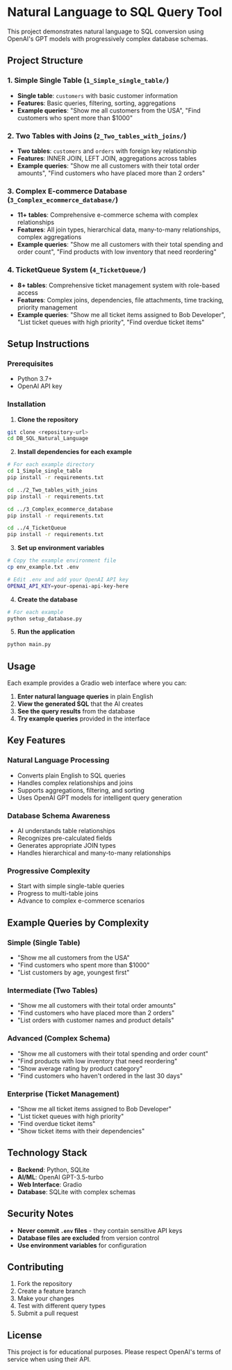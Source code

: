 # Natural Language to SQL Query Tool

This project demonstrates natural language to SQL conversion using OpenAI's GPT models with progressively complex database schemas.

## Project Structure

### 1. Simple Single Table (`1_Simple_single_table/`)
- **Single table**: `customers` with basic customer information
- **Features**: Basic queries, filtering, sorting, aggregations
- **Example queries**: "Show me all customers from the USA", "Find customers who spent more than $1000"

### 2. Two Tables with Joins (`2_Two_tables_with_joins/`)
- **Two tables**: `customers` and `orders` with foreign key relationship
- **Features**: INNER JOIN, LEFT JOIN, aggregations across tables
- **Example queries**: "Show me all customers with their total order amounts", "Find customers who have placed more than 2 orders"

### 3. Complex E-commerce Database (`3_Complex_ecommerce_database/`)
- **11+ tables**: Comprehensive e-commerce schema with complex relationships
- **Features**: All join types, hierarchical data, many-to-many relationships, complex aggregations
- **Example queries**: "Show me all customers with their total spending and order count", "Find products with low inventory that need reordering"

### 4. TicketQueue System (`4_TicketQueue/`)
- **8+ tables**: Comprehensive ticket management system with role-based access
- **Features**: Complex joins, dependencies, file attachments, time tracking, priority management
- **Example queries**: "Show me all ticket items assigned to Bob Developer", "List ticket queues with high priority", "Find overdue ticket items"

## Setup Instructions

### Prerequisites
- Python 3.7+
- OpenAI API key

### Installation

1. **Clone the repository**
```bash
git clone <repository-url>
cd DB_SQL_Natural_Language
```

2. **Install dependencies for each example**
```bash
# For each example directory
cd 1_Simple_single_table
pip install -r requirements.txt

cd ../2_Two_tables_with_joins
pip install -r requirements.txt

cd ../3_Complex_ecommerce_database
pip install -r requirements.txt

cd ../4_TicketQueue
pip install -r requirements.txt
```

3. **Set up environment variables**
```bash
# Copy the example environment file
cp env_example.txt .env

# Edit .env and add your OpenAI API key
OPENAI_API_KEY=your-openai-api-key-here
```

4. **Create the database**
```bash
# For each example
python setup_database.py
```

5. **Run the application**
```bash
python main.py
```

## Usage

Each example provides a Gradio web interface where you can:

1. **Enter natural language queries** in plain English
2. **View the generated SQL** that the AI creates
3. **See the query results** from the database
4. **Try example queries** provided in the interface

## Key Features

### Natural Language Processing
- Converts plain English to SQL queries
- Handles complex relationships and joins
- Supports aggregations, filtering, and sorting
- Uses OpenAI GPT models for intelligent query generation

### Database Schema Awareness
- AI understands table relationships
- Recognizes pre-calculated fields
- Generates appropriate JOIN types
- Handles hierarchical and many-to-many relationships

### Progressive Complexity
- Start with simple single-table queries
- Progress to multi-table joins
- Advance to complex e-commerce scenarios

## Example Queries by Complexity

### Simple (Single Table)
- "Show me all customers from the USA"
- "Find customers who spent more than $1000"
- "List customers by age, youngest first"

### Intermediate (Two Tables)
- "Show me all customers with their total order amounts"
- "Find customers who have placed more than 2 orders"
- "List orders with customer names and product details"

### Advanced (Complex Schema)
- "Show me all customers with their total spending and order count"
- "Find products with low inventory that need reordering"
- "Show average rating by product category"
- "Find customers who haven't ordered in the last 30 days"

### Enterprise (Ticket Management)
- "Show me all ticket items assigned to Bob Developer"
- "List ticket queues with high priority"
- "Find overdue ticket items"
- "Show ticket items with their dependencies"

## Technology Stack

- **Backend**: Python, SQLite
- **AI/ML**: OpenAI GPT-3.5-turbo
- **Web Interface**: Gradio
- **Database**: SQLite with complex schemas

## Security Notes

- **Never commit `.env` files** - they contain sensitive API keys
- **Database files are excluded** from version control
- **Use environment variables** for configuration

## Contributing

1. Fork the repository
2. Create a feature branch
3. Make your changes
4. Test with different query types
5. Submit a pull request

## License

This project is for educational purposes. Please respect OpenAI's terms of service when using their API.

